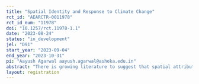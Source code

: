 ```yaml
---
title: "Spatial Identity and Response to Climate Change"
rct_id: "AEARCTR-0011978"
rct_id_num: "11978"
doi: "10.1257/rct.11978-1.1"
date: "2023-08-24"
status: "in_development"
jel: "D91"
start_year: "2023-09-04"
end_year: "2023-10-31"
pi: "Aayush Agarwal aayush.agarwal@ashoka.edu.in"
abstract: "There is growing literature to suggest that spatial attributes such as geographical location, weather variation, and soil quality, play a role in shaping human behaviour such as preferences on risk and trust preferences. Historical climate variation, specific to certain geographies like coastal areas, can influence the nature of the communities and institutions that develop within them, in particular the formation of cooperative social and political institutions. Building on these assumptions, we attribute to each geography a stock-level of environmental shocks. Such shocks may be both real (e.g. weather hazards) or perceived (e.g. psychological threat from weather hazards). We wish to understand how exposure of individuals and groups living in any given location, subject to environmental shocks, both perceived and real, over a period of time may shape individual and community behaviour. We aim to understand the role of variation in environmental shocks in shaping individual-level preferences, such as trust and risk, and its implications on cooperative behaviours. In addition, trust and risk preferences involve their intergenerational transfer within members of the same group through formal or informal institutions. This may lead individuals to form a unique ‘spatial identity’ which is a composite of risk and trust preferences. We argue that such a spatial identity may influence cooperation outcomes, especially in public goods settings, such as response to climate change. Cooperation outcomes may be linked with underlying social norms which determine the response to collective risks faced. The study aims to understand the role of such a ‘spatial identity’ which leads to climate change adaptation or mitigation. The study is set up as a lab-based experiment with undergraduate university students in coastal universities in Gujarat and Kerala, India."
layout: registration
---
```


